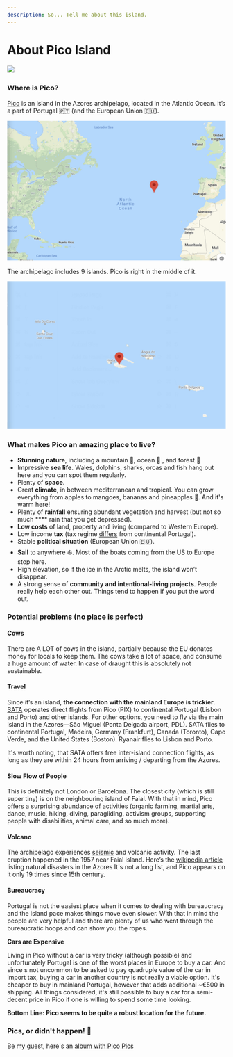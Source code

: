 ```yaml
---
description: So... Tell me about this island.
---
```


# About Pico Island

![](.gitbook/assets/PANO\_20200223\_175558.jpg)

### Where is Pico?

[Pico](https://goo.gl/maps/xuPc5xK5mE6DTw48A) is an island in the Azores archipelago, located in the Atlantic Ocean. It’s a part of Portugal 🇵🇹 (and the European Union 🇪🇺).

![It's right in between Europe and the United States.](.gitbook/assets/pico-macro.jpeg)

The archipelago includes 9 islands. Pico is right in the middle of it.

![](.gitbook/assets/azores-islands.jpeg)

### What makes Pico an amazing place to live?

* **Stunning nature**, including a mountain 🗻, ocean 🌊 , and forest 🌳
* Impressive **sea life**. Wales, dolphins, sharks, orcas and fish hang out here and you can spot them regularly.
* Plenty of **space**.
* Great **climate**, in between mediterranean and tropical. You can grow everything from apples to mangoes, bananas and pineapples 🍍. And it's warm here!
* Plenty of **rainfall** ensuring abundant vegetation and harvest (but not so much **** rain that you get depressed).
* **Low costs** of land, property and living (compared to Western Europe).
* Low income **tax** (tax regime [differs](https://www.icalculator.info/portugal/income-tax-rates/2020.html) from continental Portugal).
* Stable **political situation** (European Union 🇪🇺).
* **Sail** to anywhere ⛵️. Most of the boats coming from the US to Europe stop here.
* High elevation, so if the ice in the Arctic melts, the island won’t disappear.
* A strong sense of **community** **and intentional-living projects**. People really help each other out. Things tend to happen if you put the word out.

### **Potential problems (no place is perfect)**

#### Cows

There are A LOT of cows in the island, partially because the EU donates money for locals to keep them. The cows take a lot of space, and consume a huge amount of water. In case of draught this is absolutely not sustainable.

#### Travel

Since it’s an island, **the connection with the mainland Europe is trickier**. [SATA](https://www.sata.pt/en) operates direct flights from Pico (PIX) to continental Portugal (Lisbon and Porto) and other islands. For other options, you need to fly via the main island in the Azores—São Miguel (Ponta Delgada airport, PDL). SATA flies to continental Portugal, Madeira, Germany (Frankfurt), Canada (Toronto), Capo Verde, and the United States (Boston). Ryanair flies to Lisbon and Porto.

It's worth noting, that SATA offers free inter-island connection flights, as long as they are within 24 hours from arriving / departing from the Azores.

#### Slow Flow of People

This is definitely not London or Barcelona. The closest city (which is still super tiny) is on the neighbouring island of Faial. With that in mind, Pico offers a surprising abundance of activities (organic farming, martial arts, dance, music, hiking, diving, paragliding, activism groups, supporting people with disabilities, animal care, and so much more).

#### Volcano

The archipelago experiences [seismic](https://earthquaketrack.com/r/azores-islands-portugal/recent) and volcanic activity. The last eruption happened in the 1957 near Faial island. Here’s the [wikipedia article](https://en.wikipedia.org/wiki/Natural\_disasters\_in\_the\_Azores) listing natural disasters in the Azores It's not a long list, and Pico appears on it only 19 times since 15th century.

#### Bureaucracy

Portugal is not the easiest place when it comes to dealing with bureaucracy and the island pace makes things move even slower. With that in mind the people are very helpful and there are plenty of us who went through the bureaucratic hoops and can show you the ropes.

**Cars are Expensive**

Living in Pico without a car is very tricky (although possible) and unfortunately Portugal is one of the worst places in Europe to buy a car. And since s not uncommon to be asked to pay quadruple value of the car in import tax, buying a car in another country is not really a viable option. It's cheaper to buy in mainland Portugal, however that adds additional \~€500 in shipping. All things considered, it's still possible to buy a car for a semi-decent price in Pico if one is willing to spend some time looking.

**Bottom Line: Pico seems to be quite a robust location for the future.**

### **Pics, or didn't happen! 📸**

Be my guest, here's an [album with Pico Pics](https://photos.app.goo.gl/T1fSqmueGYG2chYg6)
